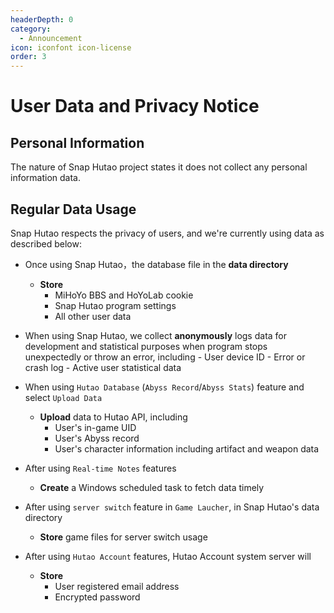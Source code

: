 ```yaml
---
headerDepth: 0
category:
  - Announcement
icon: iconfont icon-license
order: 3
---
```


# User Data and Privacy Notice

## Personal Information

The nature of Snap Hutao project states it does not collect any personal information data.

## Regular Data Usage

Snap Hutao respects the privacy of users, and we're currently using data as described below:

- Once using Snap Hutao，the database file in the **data directory**

  - **Store**
    - MiHoYo BBS and HoYoLab cookie
    - Snap Hutao program settings
    - All other user data

- When using Snap Hutao, we collect **anonymously** logs data for development and statistical purposes
  when program stops unexpectedly or throw an error, including - User device ID - Error or crash log - Active user statistical data

- When using `Hutao Database` (`Abyss Record`/`Abyss Stats`) feature and select `Upload Data`

  - **Upload** data to Hutao API, including
    - User's in-game UID
    - User's Abyss record
    - User's character information including artifact and weapon data

- After using `Real-time Notes` features

  - **Create** a Windows scheduled task to fetch data timely

- After using `server switch` feature in `Game Laucher`, in Snap Hutao's data directory

  - **Store** game files for server switch usage

- After using `Hutao Account` features, Hutao Account system server will
  - **Store**
    - User registered email address
    - Encrypted password
